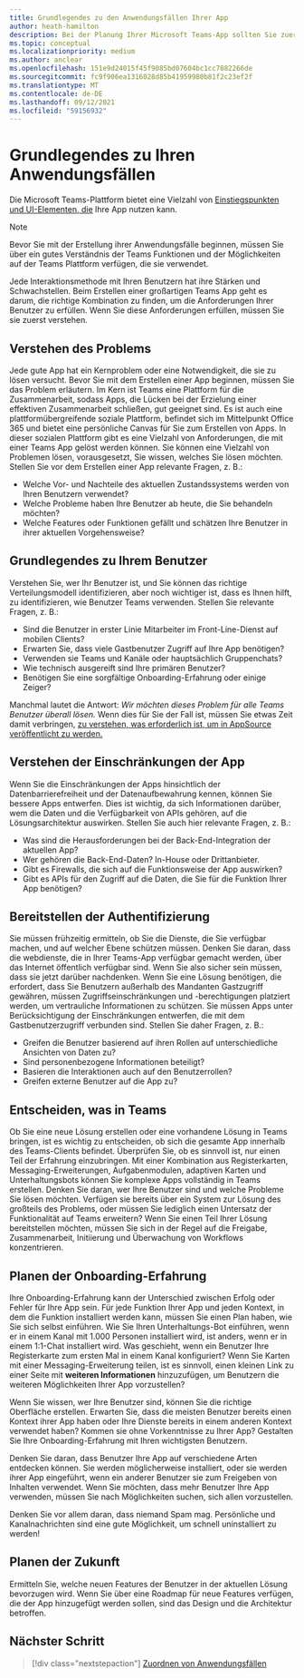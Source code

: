 ```yaml
---
title: Grundlegendes zu den Anwendungsfällen Ihrer App
author: heath-hamilton
description: Bei der Planung Ihrer Microsoft Teams-App sollten Sie zuerst verstehen, welche Probleme Ihre App zu lösen versucht.
ms.topic: conceptual
ms.localizationpriority: medium
ms.author: anclear
ms.openlocfilehash: 151e9d24015f45f9085bd07604bc1cc7882266de
ms.sourcegitcommit: fc9f906ea1316028d85b41959980b81f2c23ef2f
ms.translationtype: MT
ms.contentlocale: de-DE
ms.lasthandoff: 09/12/2021
ms.locfileid: "59156932"
---
```

# <a name="understand-your-use-cases"></a>Grundlegendes zu Ihren Anwendungsfällen

Die Microsoft Teams-Plattform bietet eine Vielzahl von [Einstiegspunkten und UI-Elementen, die](../../concepts/extensibility-points.md) Ihre App nutzen kann.
> [!NOTE]
> Bevor Sie mit der Erstellung ihrer Anwendungsfälle beginnen, müssen Sie über ein gutes Verständnis der Teams Funktionen und der Möglichkeiten auf der Teams Plattform verfügen, die sie verwendet.

Jede Interaktionsmethode mit Ihren Benutzern hat ihre Stärken und Schwachstellen. Beim Erstellen einer großartigen Teams App geht es darum, die richtige Kombination zu finden, um die Anforderungen Ihrer Benutzer zu erfüllen. Wenn Sie diese Anforderungen erfüllen, müssen Sie sie zuerst verstehen.

## <a name="understand-the-problem"></a>Verstehen des Problems

Jede gute App hat ein Kernproblem oder eine Notwendigkeit, die sie zu lösen versucht. Bevor Sie mit dem Erstellen einer App beginnen, müssen Sie das Problem erläutern. Im Kern ist Teams eine Plattform für die Zusammenarbeit, sodass Apps, die Lücken bei der Erzielung einer effektiven Zusammenarbeit schließen, gut geeignet sind. Es ist auch eine plattformübergreifende soziale Plattform, befindet sich im Mittelpunkt Office 365 und bietet eine persönliche Canvas für Sie zum Erstellen von Apps. In dieser sozialen Plattform gibt es eine Vielzahl von Anforderungen, die mit einer Teams App gelöst werden können. Sie können eine Vielzahl von Problemen lösen, vorausgesetzt, Sie wissen, welches Sie lösen möchten. Stellen Sie vor dem Erstellen einer App relevante Fragen, z. B.:

* Welche Vor- und Nachteile des aktuellen Zustandssystems werden von Ihren Benutzern verwendet?
* Welche Probleme haben Ihre Benutzer ab heute, die Sie behandeln möchten?
* Welche Features oder Funktionen gefällt und schätzen Ihre Benutzer in ihrer aktuellen Vorgehensweise?

## <a name="understand-your-user"></a>Grundlegendes zu Ihrem Benutzer

Verstehen Sie, wer Ihr Benutzer ist, und Sie können das richtige Verteilungsmodell identifizieren, aber noch wichtiger ist, dass es Ihnen hilft, zu identifizieren, wie Benutzer Teams verwenden. Stellen Sie relevante Fragen, z. B.:

* Sind die Benutzer in erster Linie Mitarbeiter im Front-Line-Dienst auf mobilen Clients?
* Erwarten Sie, dass viele Gastbenutzer Zugriff auf Ihre App benötigen?
* Verwenden sie Teams und Kanäle oder hauptsächlich Gruppenchats?
* Wie technisch ausgereift sind Ihre primären Benutzer?
* Benötigen Sie eine sorgfältige Onboarding-Erfahrung oder einige Zeiger?

Manchmal lautet die Antwort: *Wir möchten dieses Problem für alle Teams Benutzer überall lösen.* Wenn dies für Sie der Fall ist, müssen Sie etwas Zeit damit verbringen, [zu verstehen, was erforderlich ist, um in AppSource veröffentlicht zu werden.](~/concepts/deploy-and-publish/appsource/prepare/submission-checklist.md)

## <a name="understand-the-limitations-of-the-app"></a>Verstehen der Einschränkungen der App

Wenn Sie die Einschränkungen der Apps hinsichtlich der Datenbarrierefreiheit und der Datenaufbewahrung kennen, können Sie bessere Apps entwerfen. Dies ist wichtig, da sich Informationen darüber, wem die Daten und die Verfügbarkeit von APIs gehören, auf die Lösungsarchitektur auswirken. Stellen Sie auch hier relevante Fragen, z. B.:

* Was sind die Herausforderungen bei der Back-End-Integration der aktuellen App?
* Wer gehören die Back-End-Daten? In-House oder Drittanbieter.
* Gibt es Firewalls, die sich auf die Funktionsweise der App auswirken?
* Gibt es APIs für den Zugriff auf die Daten, die Sie für die Funktion Ihrer App benötigen? 

## <a name="provide-authentication"></a>Bereitstellen der Authentifizierung

Sie müssen frühzeitig ermitteln, ob Sie die Dienste, die Sie verfügbar machen, und auf welcher Ebene schützen müssen. Denken Sie daran, dass die webdienste, die in Ihrer Teams-App verfügbar gemacht werden, über das Internet öffentlich verfügbar sind. Wenn Sie also sicher sein müssen, dass sie jetzt darüber nachdenken. Wenn Sie eine Lösung benötigen, die erfordert, dass Sie Benutzern außerhalb des Mandanten Gastzugriff gewähren, müssen Zugriffseinschränkungen und -berechtigungen platziert werden, um vertrauliche Informationen zu schützen. Sie müssen Apps unter Berücksichtigung der Einschränkungen entwerfen, die mit dem Gastbenutzerzugriff verbunden sind. Stellen Sie daher Fragen, z. B.: 

* Greifen die Benutzer basierend auf ihren Rollen auf unterschiedliche Ansichten von Daten zu?
* Sind personenbezogene Informationen beteiligt?
* Basieren die Interaktionen auch auf den Benutzerrollen?
* Greifen externe Benutzer auf die App zu?

## <a name="decide-what-goes-in-teams"></a>Entscheiden, was in Teams

Ob Sie eine neue Lösung erstellen oder eine vorhandene Lösung in Teams bringen, ist es wichtig zu entscheiden, ob sich die gesamte App innerhalb des Teams-Clients befindet. Überprüfen Sie, ob es sinnvoll ist, nur einen Teil der Erfahrung einzubringen. Mit einer Kombination aus Registerkarten, Messaging-Erweiterungen, Aufgabenmodulen, adaptiven Karten und Unterhaltungsbots können Sie komplexe Apps vollständig in Teams erstellen.
Denken Sie daran, wer Ihre Benutzer sind und welche Probleme Sie lösen möchten. Verfügen sie bereits über ein System zur Lösung des großteils des Problems, oder müssen Sie lediglich einen Untersatz der Funktionalität auf Teams erweitern? Wenn Sie einen Teil Ihrer Lösung bereitstellen möchten, müssen Sie sich in der Regel auf die Freigabe, Zusammenarbeit, Initiierung und Überwachung von Workflows konzentrieren.

## <a name="plan-the-onboarding-experience"></a>Planen der Onboarding-Erfahrung

Ihre Onboarding-Erfahrung kann der Unterschied zwischen Erfolg oder Fehler für Ihre App sein. Für jede Funktion Ihrer App und jeden Kontext, in dem die Funktion installiert werden kann, müssen Sie einen Plan haben, wie Sie sich selbst einführen. Wie Sie Ihren Unterhaltungs-Bot einführen, wenn er in einem Kanal mit 1.000 Personen installiert wird, ist anders, wenn er in einem 1:1-Chat installiert wird. Was geschieht, wenn ein Benutzer Ihre Registerkarte zum ersten Mal in einem Kanal konfiguriert? Wenn Sie Karten mit einer Messaging-Erweiterung teilen, ist es sinnvoll, einen kleinen Link zu einer Seite mit **weiteren Informationen** hinzuzufügen, um Benutzern die weiteren Möglichkeiten Ihrer App vorzustellen?

Wenn Sie wissen, wer Ihre Benutzer sind, können Sie die richtige Oberfläche erstellen. Erwarten Sie, dass die meisten Benutzer bereits einen Kontext ihrer App haben oder Ihre Dienste bereits in einem anderen Kontext verwendet haben? Kommen sie ohne Vorkenntnisse zu Ihrer App? Gestalten Sie Ihre Onboarding-Erfahrung mit Ihren wichtigsten Benutzern.

Denken Sie daran, dass Benutzer Ihre App auf verschiedene Arten entdecken können. Sie werden möglicherweise installiert, oder sie werden ihrer App eingeführt, wenn ein anderer Benutzer sie zum Freigeben von Inhalten verwendet. Wenn Sie möchten, dass mehr Benutzer Ihre App verwenden, müssen Sie nach Möglichkeiten suchen, sich allen vorzustellen.

Denken Sie vor allem daran, dass niemand Spam mag. Persönliche und Kanalnachrichten sind eine gute Möglichkeit, um schnell uninstalliert zu werden!

## <a name="plan-for-the-future"></a>Planen der Zukunft

Ermitteln Sie, welche neuen Features der Benutzer in der aktuellen Lösung bevorzugen wird. Wenn Sie über eine Roadmap für neue Features verfügen, die der App hinzugefügt werden sollen, sind das Design und die Architektur betroffen.

## <a name="next-step"></a>Nächster Schritt

> [!div class="nextstepaction"]
> [Zuordnen von Anwendungsfällen](../../concepts/design/map-use-cases.md)
